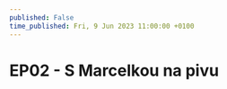 ```yaml
---
published: False
time_published: Fri, 9 Jun 2023 11:00:00 +0100
---
```

# EP02 - S Marcelkou na pivu
